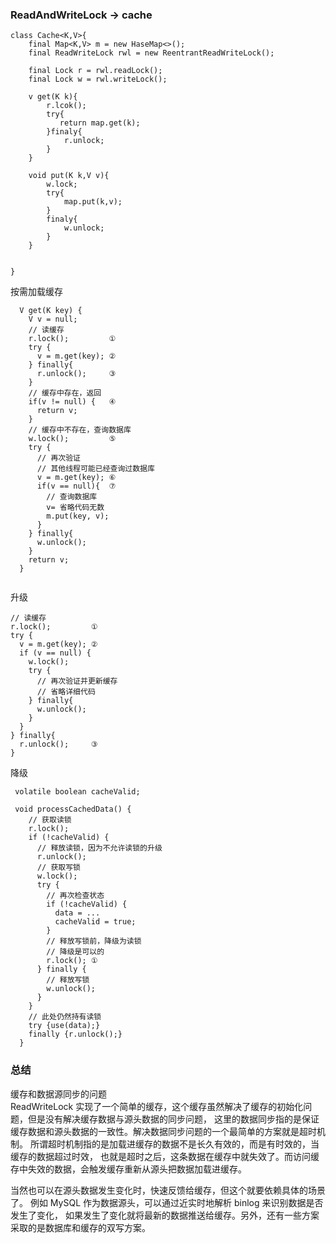 ### ReadAndWriteLock -> cache

```$xslt
class Cache<K,V>{
    final Map<K,V> m = new HaseMap<>();
    final ReadWriteLock rwl = new ReentrantReadWriteLock();
    
    final Lock r = rwl.readLock();
    final Lock w = rwl.writeLock();
    
    v get(K k){
        r.lcok();
        try{
           return map.get(k);
        }finaly{
            r.unlock;
        }
    }
    
    void put(K k,V v){
        w.lock;
        try{
            map.put(k,v);
        }
        finaly{
            w.unlock;
        }
    }


}

```

按需加载缓存

```$xslt
  V get(K key) {
    V v = null;
    // 读缓存
    r.lock();         ①
    try {
      v = m.get(key); ②
    } finally{
      r.unlock();     ③
    }
    // 缓存中存在，返回
    if(v != null) {   ④
      return v;
    }  
    // 缓存中不存在，查询数据库
    w.lock();         ⑤
    try {
      // 再次验证
      // 其他线程可能已经查询过数据库
      v = m.get(key); ⑥
      if(v == null){  ⑦
        // 查询数据库
        v= 省略代码无数
        m.put(key, v);
      }
    } finally{
      w.unlock();
    }
    return v; 
  }


```

升级
```$xslt
// 读缓存
r.lock();         ①
try {
  v = m.get(key); ②
  if (v == null) {
    w.lock();
    try {
      // 再次验证并更新缓存
      // 省略详细代码
    } finally{
      w.unlock();
    }
  }
} finally{
  r.unlock();     ③
}
```

降级
```$xslt
 volatile boolean cacheValid;

 void processCachedData() {
    // 获取读锁
    r.lock();
    if (!cacheValid) {
      // 释放读锁，因为不允许读锁的升级
      r.unlock();
      // 获取写锁
      w.lock();
      try {
        // 再次检查状态  
        if (!cacheValid) {
          data = ...
          cacheValid = true;
        }
        // 释放写锁前，降级为读锁
        // 降级是可以的
        r.lock(); ①
      } finally {
        // 释放写锁
        w.unlock(); 
      }
    }
    // 此处仍然持有读锁
    try {use(data);} 
    finally {r.unlock();}
  }
```

### 总结
 缓存和数据源同步的问题   
 ReadWriteLock 实现了一个简单的缓存，这个缓存虽然解决了缓存的初始化问题，但是没有解决缓存数据与源头数据的同步问题，
 这里的数据同步指的是保证缓存数据和源头数据的一致性。解决数据同步问题的一个最简单的方案就是超时机制。
 所谓超时机制指的是加载进缓存的数据不是长久有效的，而是有时效的，当缓存的数据超过时效，
 也就是超时之后，这条数据在缓存中就失效了。而访问缓存中失效的数据，会触发缓存重新从源头把数据加载进缓存。  
 
 当然也可以在源头数据发生变化时，快速反馈给缓存，但这个就要依赖具体的场景了。
 例如 MySQL 作为数据源头，可以通过近实时地解析 binlog 来识别数据是否发生了变化，
 如果发生了变化就将最新的数据推送给缓存。另外，还有一些方案采取的是数据库和缓存的双写方案。











